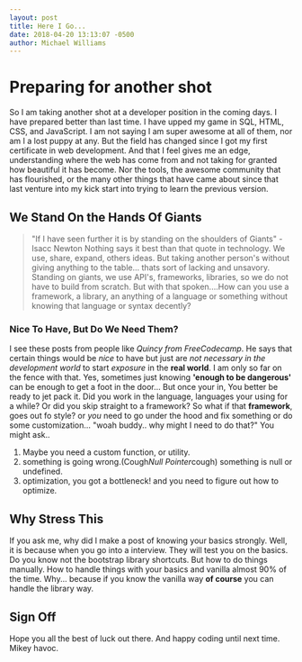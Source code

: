 ```yaml
---
layout: post
title: Here I Go...
date: 2018-04-20 13:13:07 -0500 
author: Michael Williams
---
```

# Preparing for another shot

So I am taking another shot at a developer position in the coming days. 
I have prepared better than last time. I have upped my game in SQL,
HTML, CSS, and JavaScript. I am not saying I am super awesome at all of them, 
nor am I a lost puppy at any. But the field has changed since I got my first certificate in web development.
And that I feel gives me an edge, understanding where the web has come from and not taking for granted how beautiful 
it has become. Nor the tools, the awesome community that has flourished, or the many other things that have came about since 
that last venture into my kick start into trying to learn the previous version.

## We Stand On the Hands Of Giants

>"If I have seen further it is by standing on the shoulders of Giants" - Isacc Newton
Nothing says it best than that quote in technology. We use, share, expand, others ideas.
But taking another person's without giving anything to the table... thats sort of lacking and unsavory.
Standing on giants, we use API's, frameworks, libraries, so we do not have to build from scratch.
But with that spoken....How can you use a framework, a library, an anything of a language or something 
without knowing that language or syntax decently? 

### Nice To Have, But Do We Need Them?

I see these posts from people like _Quincy from FreeCodecamp_.
He says that certain things would be _nice_ to have but just are _not necessary in the development 
world_ to start _exposure_ in the **real world**. I am only so far on the fence with that. Yes, sometimes just knowing 
**'enough to be dangerous'** can be enough to get a foot in the door... But once your in, 
You better be ready to jet pack it. Did you work in the language, languages your using for a while? 
Or did you skip straight to a framework? So what if that **framework**, goes out fo style? or _you_
need to go under the hood and fix something or do some customization... "woah buddy.. why might I need to do that?"
You might ask..
1. Maybe you need a custom function, or utility.
2. something is going wrong.(Cough*Null Pointer*cough) something is null or undefined.
3. optimization, you got a bottleneck! and you need to figure out how to optimize.

## Why Stress This

If you ask me, why did I make a post of knowing your basics strongly.
Well, it is because when you go into a interview. They will test you on the basics.
Do you know not the bootstrap library shortcuts. But how to do things manually.
How to handle things with your basics and vanilla almost 90% of the time.
Why... because if you know the vanilla way **of course** you can handle the library way.

## Sign Off

Hope you all the best of luck out there.
And happy coding until next time.
Mikey havoc. 
